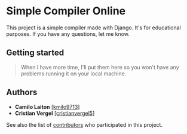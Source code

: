 # Simple Compiler Online
This project is a simple compiler made with Django. It's for educational purposes. If you have any questions, let me know.

## Getting started
> When I have more time, I'll put them here so you won't have any problems running it on your local machine.

## Authors
- **Camilo Laiton** [[kmilo9713]](https://github.com/kmilo9713)
- **Cristian Vergel** [[cristianvergel5]](https://github.com/cristianvergel5)

See also the list of [contributors](https://github.com/kmilo9713/ProyectoCompiladores/graphs/contributors) who participated in this project.
